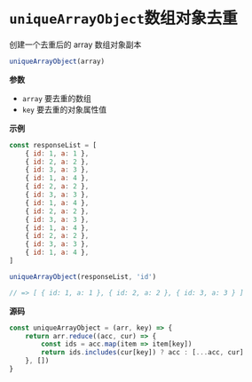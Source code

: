 # `uniqueArrayObject`数组对象去重

创建一个去重后的 array 数组对象副本

```js
uniqueArrayObject(array)
```

**参数**

-   `array` 要去重的数组
-   `key` 要去重的对象属性值

**示例**

```js
const responseList = [
    { id: 1, a: 1 },
    { id: 2, a: 2 },
    { id: 3, a: 3 },
    { id: 1, a: 4 },
    { id: 2, a: 2 },
    { id: 3, a: 3 },
    { id: 1, a: 4 },
    { id: 2, a: 2 },
    { id: 3, a: 3 },
    { id: 1, a: 4 },
    { id: 2, a: 2 },
    { id: 3, a: 3 },
    { id: 1, a: 4 },
]

uniqueArrayObject(responseList, 'id')

// => [ { id: 1, a: 1 }, { id: 2, a: 2 }, { id: 3, a: 3 } ]
```

**源码**

```js
const uniqueArrayObject = (arr, key) => {
    return arr.reduce((acc, cur) => {
        const ids = acc.map(item => item[key])
        return ids.includes(cur[key]) ? acc : [...acc, cur]
    }, [])
}
```